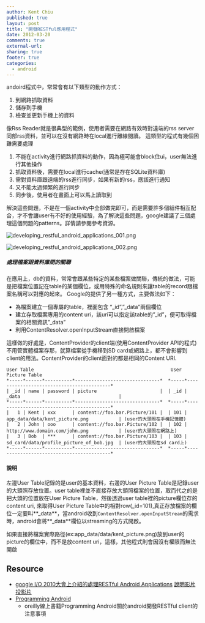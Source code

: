 ```yaml
---
author: Kent Chiu
published: true
layout: post
title: "開發RESTful應用程式"
date: 2012-03-20
comments: true
external-url:
sharing: true
footer: true
categories:
  - android
---
```





andoird程式中，常常會有以下類型的動作方式：

1.  到網路抓取資料
2.  儲存到手機
3.  檢查並更新手機上的資料

像Rss Reader就是很典型的範例，使用者需要在網路有效時對遠端的rss
server同部rss資料，並可以在沒有網路時在local進行離線閱讀。
這類型的程式有幾個困難需要處理

1.  不能在activity進行網路抓資料的動作，因為極可能會block住ui，user無法進行其他操作
2.  抓取資料後，需要在local進行cache(通常是存在SQLite資料庫)
3.  需對資料庫跟遠端的rss進行同步，如果有新的rss，應該進行通知
4.  又不能太過頻繁的進行同步
5.  同步後，使用者在畫面上可以馬上讀取到

解決這些問題，不是在一個activity中全部做完即可，而是需要許多個組件相互配合，才不會讓user有不好的使用經驗，為了解決這些問題，google建議了三個處理這個問題的patterns。詳情請參閱參考資源。

![developing_restful_android_applications_001.png][developing_restful_android_applications_001.png]

![developing_restful_android_applications_002.png][developing_restful_android_applications_002.png]

##### 處理檔案跟資料庫間的關聯

在應用上，db的資料，常常會跟某些特定的某些檔案做關聯，傳統的做法，可能是把檔案位置記在table的某個欄位，或用特殊的命名規則來讓table的record跟檔案名稱可以對應的起來。
Google的提供了另一種方式，主要做法如下：

-   為檔案建立一個專屬的table，裡面包含 “\_id”,”\_data”兩個欄位
-   建立存取檔案專用的content
    uri，該uri可以指定該table的”\_id”，便可取得檔案的相關資訊”\_data”
-   利用ContentResolver.openInputStream直接開啟檔案

這樣做的好處是，ContentProvider的client端(使用ContentProvider
API的程式)不用管實體檔案存那，就算檔案從手機移到SD
card或網路上，都不會影響到client的用法。ContentProvider的client面對的都是相同的Content
URI.

```
User Table                                                  User Picture Table
*-----*------*----------*-------------------------------*  *-----*------------------------------------------*
| _id | name | password | picture                       |  | _id | _data                                    |
*-----*------*----------*-------------------------------*  *-----*------------------------------------------*
|   1 | Kent | xxx      | content://foo.bar.Picture/101 |  | 101 | app_data/data/kent_picture.png           | (user的大頭照在手機記憶體)
|   2 | John | ooo      | content://foo.bar.Picture/102 |  | 102 | http://www.domain.com/john.png           | (user的大頭照在網路上)
|   3 | Bob  | ***      | content://foo.bar.Picture/103 |  | 103 | sd_card/data/profile_picture_of_bob.jpg  | (user的大頭照在sd card上)
*-----*------*----------*-------------------------------*  *-----*------------------------------------------*
```

#### 說明

左邊User Table記錄的是user的基本資料，右邊的User Picture
Table是記錄user的大頭照存放位置。user
table裡並不直接存放大頭照檔案的位置，取而代之的是把大頭的位置放在User
Picture Table，然後透過user table裡的picture欄位存的content uri,
來取得User Picture
Table中的相對row(\_id=101),真正存放檔案的欄位一定要叫**\_data**，當android收到`ContentResolver.openInputStream`的需求時，android會將**\_data**欄位以streaming的方式開啟。

如果直接將檔案實際路徑(ex:app\_data/data/kent\_picture.png)放到user的picture的欄位中，而不是放content
uri，這樣，其他程式則會因沒有權限而無法開啟

Resource
--------

-   [google I/O 2010大會上介紹的處理RESTful Android
    Applications](http://www.google.com/events/io/2010/sessions/developing-RESTful-android-apps.html "http://www.google.com/events/io/2010/sessions/developing-RESTful-android-apps.html")
    [說明影片](http://www.youtube.com/watch?v=xHXn3Kg2IQE&feature=player_embedded "http://www.youtube.com/watch?v=xHXn3Kg2IQE&feature=player_embedded")
    [投影片](http://dl.google.com/googleio/2010/android-developing-RESTful-android-apps.pdf "http://dl.google.com/googleio/2010/android-developing-RESTful-android-apps.pdf")
-   [Programming
    Android](http://programming-android.labs.oreilly.com/ch13.html "http://programming-android.labs.oreilly.com/ch13.html")
    - oreilly線上書籍Programming Android關於android開發RESTful
    client的注意事項


[developing_restful_android_applications_001.png]: http://blog.kent-chiu.com/images/2012-03-20/developing_restful_android_applications_001.png
[developing_restful_android_applications_002.png]: http://blog.kent-chiu.com/images/2012-03-20/developing_restful_android_applications_002.png
